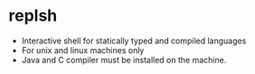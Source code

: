 # replsh
* Interactive shell for statically typed and compiled languages 
* For unix and linux machines only
* Java and C compiler must be installed on the machine.
